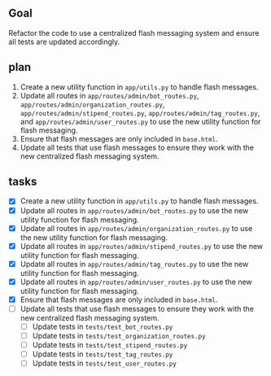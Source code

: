 ## Goal
Refactor the code to use a centralized flash messaging system and ensure all tests are updated accordingly.

## plan
1. Create a new utility function in `app/utils.py` to handle flash messages.
2. Update all routes in `app/routes/admin/bot_routes.py`, `app/routes/admin/organization_routes.py`, `app/routes/admin/stipend_routes.py`, `app/routes/admin/tag_routes.py`, and `app/routes/admin/user_routes.py` to use the new utility function for flash messaging.
3. Ensure that flash messages are only included in `base.html`.
4. Update all tests that use flash messages to ensure they work with the new centralized flash messaging system.

## tasks
- [x] Create a new utility function in `app/utils.py` to handle flash messages.
- [x] Update all routes in `app/routes/admin/bot_routes.py` to use the new utility function for flash messaging.
- [x] Update all routes in `app/routes/admin/organization_routes.py` to use the new utility function for flash messaging.
- [x] Update all routes in `app/routes/admin/stipend_routes.py` to use the new utility function for flash messaging.
- [x] Update all routes in `app/routes/admin/tag_routes.py` to use the new utility function for flash messaging.
- [x] Update all routes in `app/routes/admin/user_routes.py` to use the new utility function for flash messaging.
- [x] Ensure that flash messages are only included in `base.html`.
- [ ] Update all tests that use flash messages to ensure they work with the new centralized flash messaging system.
  - [ ] Update tests in `tests/test_bot_routes.py`
  - [ ] Update tests in `tests/test_organization_routes.py`
  - [ ] Update tests in `tests/test_stipend_routes.py`
  - [ ] Update tests in `tests/test_tag_routes.py`
  - [ ] Update tests in `tests/test_user_routes.py`
